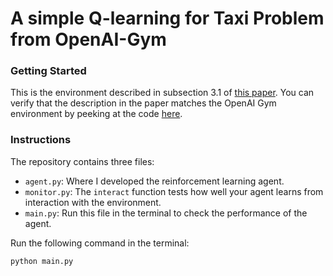# A simple Q-learning for Taxi Problem from OpenAI-Gym

### Getting Started

This is the environment described in subsection 3.1 of [this paper](https://arxiv.org/pdf/cs/9905014.pdf).  You can verify that the description in the paper matches the OpenAI Gym environment by peeking at the code [here](https://github.com/openai/gym/blob/master/gym/envs/toy_text/taxi.py).


### Instructions

The repository contains three files:
- `agent.py`: Where I developed the reinforcement learning agent.
- `monitor.py`: The `interact` function tests how well your agent learns from interaction with the environment.
- `main.py`: Run this file in the terminal to check the performance of the agent.

Run the following command in the terminal:
```
python main.py
```



